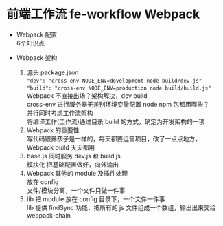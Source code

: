 # 前端工作流 fe-workflow Webpack  

- Webpack 配置  
  6个知识点  

- Webpack 架构  
  1. 源头 package.json  
    `"dev": "cross-env NODE_ENV=development node build/dev.js"`  
    `"build": "cross-env NODE_ENV=production node build/build.js"`  
    Webpack 不直接出场？架构解决，dev build  
    cross-env 进行服务器无差别环境变量配置 node npm 包都用哪些？  
    并行同时考虑工作流架构  
    将编译工作(工作流)通过目录 build 的方式，确定为开发架构的一项  
  2. Webpack 的重要性  
    写代码跟养孩子是一样的，每天都要运营项目，改了一点点地方，Webpack build 天天都用  
  3. base.js 同时服务 dev.js 和 build.js  
    模块化 把基础配置做好，向外输出  
  4. Webpack 其他的 module 及插件处理  
    放在 config  
    文件/模块分离，一个文件只做一件事  
  5. lib 把 module 放在 config 目录下，一个文件一件事  
    lib 提供 findSync 功能，把所有的 js 文件组成一个数组，输出出来交给 webpack-chain  
    